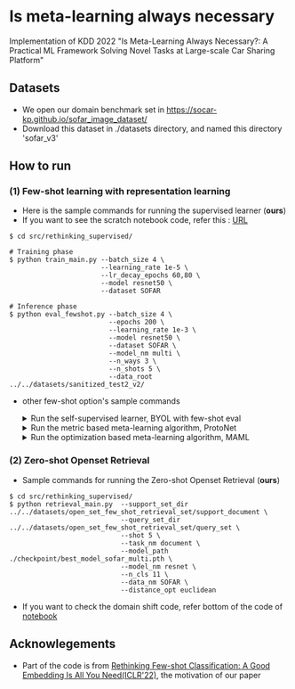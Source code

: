 # Is meta-learning always necessary
Implementation of KDD 2022 "Is Meta-Learning Always Necessary?: A Practical ML Framework Solving Novel Tasks at Large-scale Car Sharing Platform"

## Datasets
- We open our domain benchmark set in https://socar-kp.github.io/sofar_image_dataset/
- Download this dataset in ./datasets directory, and named this directory 'sofar_v3'

## How to run
### (1) Few-shot learning with representation learning
- Here is the sample commands for running the supervised learner (**ours**)  
- If you want to see the scratch notebook code, refer this : [URL](https://github.com/socar-esther/Is_meta_learning_always_necessary/blob/master/src/rethinking_supervised/supervised_script.ipynb)
```shell
$ cd src/rethinking_supervised/

# Training phase
$ python train_main.py --batch_size 4 \
                       --learning_rate 1e-5 \
                       --lr_decay_epochs 60,80 \
                       --model resnet50 \
                       --dataset SOFAR 

# Inference phase          
$ python eval_fewshot.py --batch_size 4 \
                         --epochs 200 \
                         --learning_rate 1e-3 \
                         --model resnet50 \
                         --dataset SOFAR \
                         --model_nm multi \
                         --n_ways 3 \
                         --n_shots 5 \
                         --data_root ../../datasets/sanitized_test2_v2/  
```

- other few-shot option's sample commands
  <details>
  <summary>Run the self-supervised learner, BYOL with few-shot eval</summary>
  <div markdown="1">    

  ```shell
  $ cd src/rethinking_selfsupervised/

  # Training phase
  $ python train_main.py \
      --gpus 4 \
      --distributed_backend ddp \
      --sync_batchnorm \
      --dataset SOFAR \
      --batch_size 128 \
      --max_epochs 1000 \
      --arch resnet50 \
      --precision 16 \
      --comment wandb-comment

  # Inference phase
  $ python eval_fewshot.py --batch_size 4 \
                           --epochs 200 \
                           --learning_rate 1e-3 \
                           --model resnet50 \
                           --dataset SOFAR \
                           --model_nm multi \
                           --n_ways 3 \
                           --n_shots 5 \
                           --data_root ../../datasets/sanitized_test2_v2/  
  ```

  </div>
  </details>
  <details>
  <summary>Run the metric based meta-learning algorithm, ProtoNet</summary>
  <div markdown="1">       

  ```shell
  $ cd src/fewshot_Protonet/

  # Training phase
  $ python train_main.py --max_epoch 200 \
                         --train_shot 10 \
                         --train_way 3 \
                         --train_query 15 \
                         --test_shot 5 \
                         --test_way 3 \
                         --test_query 15 \
                         --n_gpu 4 


  # Inference phase
  $ python eval_fewshot.py --test_shot 5 \
                           --test_way 3 \
                           --test_query 15 \
                           --dataset_nm cifarfs \
                           --model_path ./checkpoint/epoch50_loss1.414059302210808.pth \
                           --n_gpu 2 

  ```

  </div>
  </details>

  <details>
  <summary>Run the optimization based meta-learning algorithm, MAML</summary>
  <div markdown="1">       

  ```shell
  $ cd src/fewshot_MAML/

  # Training phase
  $ python train_main.py --ways 3 \
                         --shots 5 \
                         --meta_lr 0.003 \
                         --fast_lr 0.5 \
                         --meta_batch_size 32 \
                         --num_iterations 50000 



  # Inference phase
  $ python eval_fewshot.py --ways 3 \
                           --shots 5 \
                           --meta_lr 0.003 \
                           --fast_lr 0.5 \
                           --meta_batch_size 32 \
                           --num_iterations 50000 
  ```

  </div>
  </details>



### (2) Zero-shot Openset Retrieval
- Sample commands for running the Zero-shot Openset Retrieval (**ours**)
```shell
$ cd src/rethinking_supervised/
$ python retrieval_main.py  --support_set_dir ../../datasets/open_set_few_shot_retrieval_set/support_document \
                            --query_set_dir ../../datasets/open_set_few_shot_retrieval_set/query_set \
                            --shot 5 \
                            --task_nm document \
                            --model_path ./checkpoint/best_model_sofar_multi.pth \
                            --model_nm resnet \
                            --n_cls 11 \
                            --data_nm SOFAR \
                            --distance_opt euclidean
```
- If you want to check the domain shift code, refer bottom of the code of [notebook](https://github.com/socar-esther/Is_meta_learning_always_necessary/blob/master/src/rethinking_supervised/supervised_script.ipynb)


## Acknowlegements
- Part of the code is from [Rethinking Few-shot Classification: A Good Embedding Is All You Need(ICLR'22)](https://arxiv.org/abs/2003.11539), the motivation of our paper

